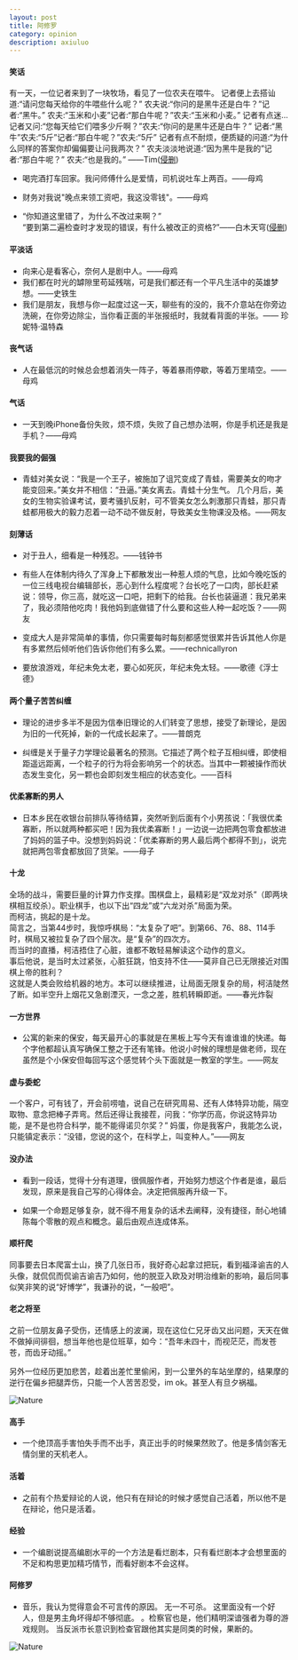 ```yaml
---
layout: post
title: 阿修罗
category: opinion
description: axiuluo
---
```




#### 笑话

有一天，一位记者来到了一块牧场，看见了一位农夫在喂牛。
记者便上去搭讪道:“请问您每天给你的牛喂些什么呢？”
农夫说:“你问的是黑牛还是白牛？”记者:“黑牛。”
农夫:“玉米和小麦”记者:“那白牛呢？”农夫:“玉米和小麦。”
记者有点迷...
记者又问:“您每天给它们喂多少斤啊？”农夫:“你问的是黑牛还是白牛？”
记者:“黑牛”农夫:“5斤”记者:“那白牛呢？”农夫:“5斤”
记者有点不耐烦，便质疑的问道:“为什么同样的答案你却偏偏要让问我两次？”
农夫淡淡地说道:“因为黑牛是我的”记者:“那白牛呢？”
农夫:“也是我的。”
——Tim([侵删][1])

* 喝完酒打车回家。我问师傅什么是爱情，司机说吐车上两百。——母鸡

* 财务对我说"晚点来领工资吧，我这没零钱"。——母鸡

* “你知道这里错了，为什么不改过来啊？”<br>“要到第二遍检查时才发现的错误，有什么被改正的资格?”——白木天穹([侵删][2])


#### 平淡话

*  向来心是看客心，奈何人是剧中人。——母鸡
*  我们都在时光的罅隙里苟延残喘，可是我们都还有一个平凡生活中的英雄梦想。——史铁生
*  我们是朋友，我想与你一起度过这一天，聊些有的没的，我不介意站在你旁边洗碗，在你旁边除尘，当你看正面的半张报纸时，我就看背面的半张。—— 珍妮特·温特森

#### 丧气话

*  人在最低沉的时候总会想着消失一阵子，等着暴雨停歇，等着万里晴空。——母鸡

#### 气话

*  一天到晚iPhone备份失败，烦不烦，失败了自己想办法啊，你是手机还是我是手机？——母鸡

#### 我要我的倔强

*  青蛙对美女说：“我是一个王子，被施加了诅咒变成了青蛙，需要美女的吻才能变回来。”美女并不相信：“丑逼。”美女离去。青蛙十分生气。
几个月后，美女的生物实验课考试，要考骚扒反射，可不管美女怎么刺激那只青蛙，那只青蛙都用极大的毅力忍着一动不动不做反射，导致美女生物课没及格。——网友

#### 刻薄话

*  对于丑人，细看是一种残忍。——钱钟书

*  有些人在体制内待久了浑身上下都散发出一种惹人烦的气息，比如今晚吃饭的一位三线电视台编辑部长，恶心到什么程度呢？台长吃了一口肉，部长赶紧说：领导，你三高，就吃这一口吧，把剩下的给我。台长也装逼道：我兄弟来了，我必须陪他吃肉！我他妈到底做错了什么要和这些人种一起吃饭？——网友

*  变成大人是非常简单的事情，你只需要每时每刻都感觉很累并告诉其他人你是有多累然后倾听他们告诉你他们有多么累。——rechnicallyron

*  要放浪游戏，年纪未免太老，要心如死灰，年纪未免太轻。——歌德《浮士德》

#### 两个量子苦苦纠缠

*  理论的进步多半不是因为信奉旧理论的人们转变了思想，接受了新理论，是因为旧的一代死掉，新的一代成长起来了。——普朗克

*  纠缠是关于量子力学理论最著名的预测。它描述了两个粒子互相纠缠，即使相距遥远距离，一个粒子的行为将会影响另一个的状态。当其中一颗被操作而状态发生变化，另一颗也会即刻发生相应的状态变化。——百科


#### 优柔寡断的男人

*  日本乡民在收银台前排队等待结算，突然听到后面有个小男孩说：「我很优柔寡断，所以就两种都买吧！因为我优柔寡断！」一边说一边把两包零食都放进了妈妈的篮子中。没想到妈妈说：「优柔寡断的男人最后两个都得不到」，说完就把两包零食都放回了货架。——母子


#### 十龙

全场的战斗，需要巨量的计算力作支撑。围棋盘上，最精彩是“双龙对杀”（即两块棋相互绞杀）。职业棋手，也以下出“四龙”或“六龙对杀”局面为荣。<br>而柯洁，挑起的是十龙。<br>简言之，当第44步时，我惊呼棋局：“太复杂了吧”。到第66、76、88、114手时，棋局又被拉复杂了四个层次。是“复杂”的四次方。<br>而当时的直播，柯洁捂住了心脏，谁都不敢轻易解读这个动作的意义。<br>事后他说，是当时太过紧张，心脏狂跳，怕支持不住——莫非自己已无限接近对围棋上帝的胜利？<br>这就是人类会败给机器的地方。本可以继续推进，让局面无限复杂的局，柯洁陡然了断。如半空升上烟花又急剧湮灭，一念之差，胜机转瞬即逝。——春光炸裂

#### 一方世界

* 公寓的新来的保安，每天最开心的事就是在黑板上写今天有谁谁谁的快递。每个字他都超认真写确保工整之于还有笔锋。他说小时候的理想是做老师，现在虽然是个小保安但每回写这个感觉转个头下面就是一教室的学生。——网友

#### 虚与委蛇

一个客户，可有钱了，开会前唠嗑，说自己在研究周易、还有人体特异功能，隔空取物、意念把棒子弄弯。然后还得让我接茬，问我：“你学历高，你说这特异功能，是不是也符合科学，能不能得诺贝尔奖？” 妈蛋，你是我客户，我能怎么说，只能镇定表示：“没错，您说的这个，在科学上，叫变种人。”——网友

#### 没办法

* 看到一段话，觉得十分有道理，很佩服作者，开始努力想这个作者是谁，最后发现，原来是我自己写的心得体会。决定把佩服再升级一下。

* 如果一个命题足够复杂，就不得不用复杂的话术去阐释，没有捷径，耐心地铺陈每个零散的观点和概念。最后由观点连成体系。

#### 顺杆爬

同事要去日本爬富士山，换了几张日币，我好奇心起拿过把玩，看到福泽谕吉的人头像，就侃侃而侃谕吉谕吉乃如何，他的脱亚入欧及对明治维新的影响，最后同事似笑非笑的说“好博学”，我谦孙的说，“一般吧”。

#### 老之将至

之前一位朋友鼻子受伤，还情感上的波澜，现在这位仁兄牙齿又出问题，天天在做不做掉间徘徊，想当年他也是位班草，如今：“吾年未四十，而视茫茫，而发苍苍，而齿牙动摇。”

另外一位经历更加悲苦，趁着出差忙里偷闲，到一公里外的车站坐摩的，结果摩的逆行在偏乡把腿弄伤，只能一个人苦苦忍受，im ok。甚至人有旦夕祸福。

<div id="transform1">
<div class="inner">
<img src="/images/mengqin.jpg" alt="Nature">
</div>
</div>

#### 高手

* 一个绝顶高手害怕失手而不出手，真正出手的时候果然败了。他是多情剑客无情剑里的天机老人。

#### 活着

* 之前有个热爱辩论的人说，他只有在辩论的时候才感觉自己活着，所以他不是在辩论，他只是活着。

#### 经验

* 一个编剧说提高编剧水平的一个方法是看烂剧本，只有看烂剧本才会想里面的不足和构思更加精巧情节，而看好剧本不会这样。

#### 阿修罗

* 音乐，我认为觉得意会不可言传的原因。
无一不可杀。
这里面没有一个好人，但是男主角坏得却不够彻底。
。检察官也是，他们精明深谙强者为尊的游戏规则。
当反派市长意识到检查官跟他其实是同类的时候，果断的。

<div id="transform1">
<div class="inner">
<img src="/images/laugh.jpg" alt="Nature">
</div>
</div>


[1]:   https://www.zhihu.com/question/35146879/answer/185230868
[2]:   https://www.zhihu.com/question/62094274/answer/195260037


